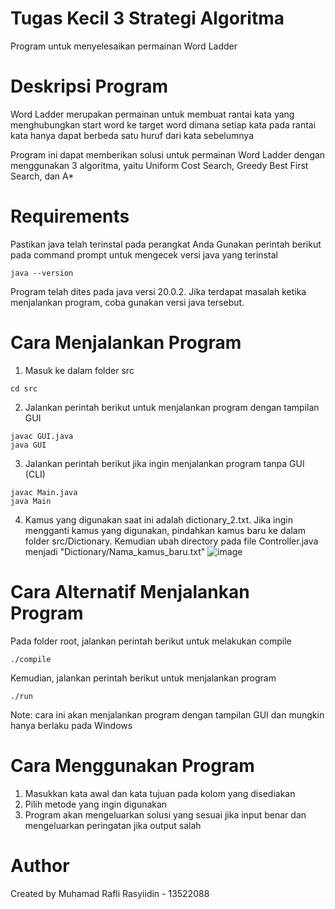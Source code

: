 # Tugas Kecil 3 Strategi Algoritma
Program untuk menyelesaikan permainan Word Ladder

# Deskripsi Program
Word Ladder merupakan permainan untuk membuat rantai kata yang menghubungkan start word ke target word dimana setiap kata pada rantai kata hanya dapat berbeda satu huruf dari kata sebelumnya

Program ini dapat memberikan solusi untuk permainan Word Ladder dengan menggunakan 3 algoritma, yaitu Uniform Cost Search, Greedy Best First Search, dan A*

# Requirements
Pastikan java telah terinstal pada perangkat Anda
Gunakan perintah berikut pada command prompt untuk mengecek versi java yang terinstal
```
java --version
```
Program telah dites pada java versi 20.0.2. Jika terdapat masalah ketika menjalankan program, coba gunakan versi java tersebut.

# Cara Menjalankan Program
1. Masuk ke dalam folder src
```
cd src
```
2. Jalankan perintah berikut untuk menjalankan program dengan tampilan GUI
```
javac GUI.java
java GUI
```
3. Jalankan perintah berikut jika ingin menjalankan program tanpa GUI (CLI)
```
javac Main.java
java Main
```
4. Kamus yang digunakan saat ini adalah dictionary_2.txt. Jika ingin mengganti kamus yang digunakan, pindahkan kamus baru ke dalam folder src/Dictionary. Kemudian ubah directory pada file Controller.java menjadi "Dictionary/Nama_kamus_baru.txt"
![image](https://github.com/MRafliRasyiidin/Tucil3_13522088/assets/118504604/1a90cb00-f40b-44b2-abeb-fc0c0af2b71c)

# Cara Alternatif Menjalankan Program
Pada folder root, jalankan perintah berikut untuk melakukan compile
```
./compile
```
Kemudian, jalankan perintah berikut untuk menjalankan program
```
./run
```

Note: cara ini akan menjalankan program dengan tampilan GUI dan mungkin hanya berlaku pada Windows

# Cara Menggunakan Program
1. Masukkan kata awal dan kata tujuan pada kolom yang disediakan
2. Pilih metode yang ingin digunakan
3. Program akan mengeluarkan solusi yang sesuai jika input benar dan mengeluarkan peringatan jika output salah

# Author
Created by Muhamad Rafli Rasyiidin - 13522088
